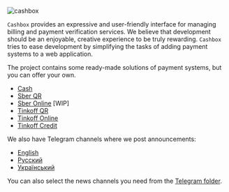 ![cashbox](https://preview.dragon-code.pro/cashbox/payments.svg?brand=laravel&preposition=with)

`Cashbox` provides an expressive and user-friendly interface for managing billing and payment verification services.
We believe that development should be an enjoyable, creative experience to be truly rewarding.
`Cashbox` tries to ease development by simplifying the tasks of adding payment systems to a web application.

The project contains some ready-made solutions of payment systems, but you can offer your own.

- [Cash](https://github.com/cashbox-laravel/cash)
- [Sber QR](https://github.com/cashbox-laravel/sber-qr)
- [Sber Online](https://github.com/cashbox-laravel/sber-online) [WIP]
- [Tinkoff QR](https://github.com/cashbox-laravel/tinkoff-qr)
- [Tinkoff Online](https://github.com/cashbox-laravel/tinkoff-online)
- [Tinkoff Credit](https://github.com/cashbox-laravel/tinkoff-credit)

We also have Telegram channels where we post announcements:

- [English](https://t.me/dragon_code_news_en)
- [Русский](https://t.me/dragon_code_news)
- [Український](https://t.me/dragon_code_news_ua)

You can also select the news channels you need from the [Telegram folder](https://t.me/addlist/FKmP70KKc7g2ZWMy).

